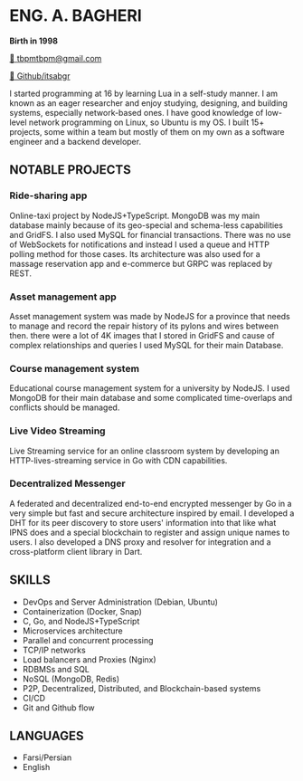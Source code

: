# ENG. A. BAGHERI
**Birth in 1998** 

[📧 tbpmtbpm@gmail.com](mailto:tbpmtbpm@gmail.com)  

[🔗 Github/itsabgr](https://github.com/itsabgr) 


I started programming at 16 by learning Lua in a self-study manner.
I am known as an eager researcher and enjoy studying, designing, and building systems, especially network-based ones.
I have good knowledge of low-level network programming on Linux, so Ubuntu is my OS.
I built 15+ projects, some within a team but mostly of them on my own as a software engineer and a backend developer.


## NOTABLE PROJECTS

### Ride-sharing app
Online-taxi project by NodeJS+TypeScript.
MongoDB was my main database mainly because of its geo-special and schema-less capabilities and GridFS.
I also used MySQL for financial transactions.
There was no use of WebSockets for notifications and instead I used a queue and HTTP polling method for those cases.
Its architecture was also used for a massage reservation app and e-commerce but GRPC was replaced by REST.


### Asset management app
Asset management system was made by NodeJS for a province that needs to manage and record the repair history of its pylons and wires between then.
there were a lot of 4K images that I stored in GridFS and cause of complex relationships and queries I used MySQL for their main Database.


### Course management system
Educational course management system for a university by NodeJS.
I used MongoDB for their main database and some complicated time-overlaps and conflicts should be managed.


### Live Video Streaming
Live Streaming service for an online classroom system by developing an HTTP-lives-streaming service in Go with CDN capabilities.


### Decentralized Messenger
A federated and decentralized end-to-end encrypted messenger by Go in a very simple but fast and secure architecture inspired by email.
I developed a DHT for its peer discovery to store users' information into that like what IPNS does and a special blockchain to register and assign unique names to users. I also developed a DNS proxy and resolver for integration and a cross-platform client library in Dart.


## SKILLS

* DevOps and Server Administration (Debian, Ubuntu)
* Containerization (Docker, Snap)
* C, Go, and NodeJS+TypeScript
* Microservices architecture
* Parallel and concurrent processing
* TCP/IP networks
* Load balancers and Proxies (Nginx)
* RDBMSs and SQL
* NoSQL (MongoDB, Redis)
* P2P, Decentralized, Distributed, and Blockchain-based systems
* CI/CD
* Git and Github flow


## LANGUAGES

* Farsi/Persian
* English
